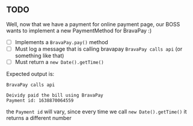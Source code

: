 ## TODO

Well, now that we have a payment for online payment page, our BOSS wants
to implement a new PaymentMethod for BravaPay :)

- [ ] Implements a `BravaPay.pay()` method
- [ ] Must log a message that is calling bravapay `BravaPay calls api` (or
something like that)
- [ ] Must return a `new Date().getTime()`

Expected output is:

```
BravaPay calls api

Deividy paid the bill using BravaPay
Payment id: 1638870064559
```

the `Payment id` will vary, since every time we call `new Date().getTime()`
it returns a different number
